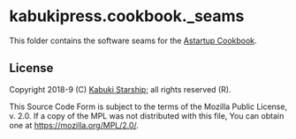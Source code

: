 # kabukipress.cookbook._seams

This folder contains the software seams for the [Astartup Cookbook](https://github.com/kabuki-starship/kabuki.press.cookbook).

## License

Copyright 2018-9 (C) [Kabuki Starship](https://kabukistarship.com); all rights reserved (R).

This Source Code Form is subject to the terms of the Mozilla Public License, v. 2.0. If a copy of the MPL was not distributed with this file, You can obtain one at <https://mozilla.org/MPL/2.0/>.
